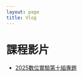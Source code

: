 ```yaml
---
layout: page
title: Vlog
---
```


# 課程影片
- [2025數位實驗第十組專題](https://www.youtube.com/watch?v=kPIswF3JSU8)

